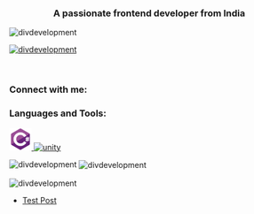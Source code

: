 <h3 align="center">A passionate frontend developer from India</h3>

<p align="left"> <img src="https://komarev.com/ghpvc/?username=divdevelopment&label=Profile%20views&color=0e75b6&style=flat" alt="divdevelopment" /> </p>

<p align="left"> <a href="https://github.com/ryo-ma/github-profile-trophy"><img src="https://github-profile-trophy.vercel.app/?username=divdevelopment" alt="divdevelopment" /></a> </p>

<p align="left"> <a href="https://twitter.com/" target="blank"><img src="https://img.shields.io/twitter/follow/?logo=twitter&style=for-the-badge" alt="" /></a> </p>

<h3 align="left">Connect with me:</h3>
<p align="left">
</p>

<h3 align="left">Languages and Tools:</h3>
<p align="left"> <a href="https://www.w3schools.com/cs/" target="_blank" rel="noreferrer"> <img src="https://raw.githubusercontent.com/devicons/devicon/master/icons/csharp/csharp-original.svg" alt="csharp" width="40" height="40"/> </a> <a href="https://unity.com/" target="_blank" rel="noreferrer"> <img src="https://www.vectorlogo.zone/logos/unity3d/unity3d-icon.svg" alt="unity" width="40" height="40"/> </a> </p>

<p><img align="left" src="https://github-readme-stats.vercel.app/api/top-langs?username=divdevelopment&show_icons=true&locale=en&layout=compact" alt="divdevelopment" /></p>

<p>&nbsp;<img align="center" src="https://github-readme-stats.vercel.app/api?username=divdevelopment&show_icons=true&locale=en" alt="divdevelopment" /></p>

<p><img align="center" src="https://github-readme-streak-stats.herokuapp.com/?user=divdevelopment&" alt="divdevelopment" /></p>

<!-- BLOG-POST-LIST:START -->
- [Test Post](https://dev.to/itszed0/test-post-490g)
<!-- BLOG-POST-LIST:END -->
